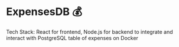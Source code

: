 # ExpensesDB 💰 

Tech Stack: React for frontend, Node.js for backend to integrate and interact with PostgreSQL table of expenses on Docker
